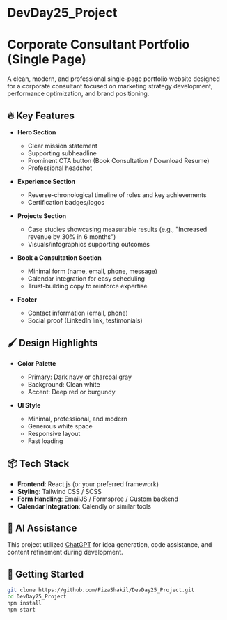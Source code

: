 # DevDay25_Project

# Corporate Consultant Portfolio (Single Page)

A clean, modern, and professional single-page portfolio website designed for a corporate consultant focused on marketing strategy development, performance optimization, and brand positioning.

## 🔥 Key Features

- **Hero Section**
  - Clear mission statement
  - Supporting subheadline
  - Prominent CTA button (Book Consultation / Download Resume)
  - Professional headshot

- **Experience Section**
  - Reverse-chronological timeline of roles and key achievements
  - Certification badges/logos

- **Projects Section**
  - Case studies showcasing measurable results (e.g., "Increased revenue by 30% in 6 months")
  - Visuals/infographics supporting outcomes

- **Book a Consultation Section**
  - Minimal form (name, email, phone, message)
  - Calendar integration for easy scheduling
  - Trust-building copy to reinforce expertise

- **Footer**
  - Contact information (email, phone)
  - Social proof (LinkedIn link, testimonials)

## 🖌️ Design Highlights

- **Color Palette**
  - Primary: Dark navy or charcoal gray
  - Background: Clean white
  - Accent: Deep red or burgundy

- **UI Style**
  - Minimal, professional, and modern
  - Generous white space
  - Responsive layout
  - Fast loading

## 📦 Tech Stack

- **Frontend**: React.js (or your preferred framework)
- **Styling**: Tailwind CSS / SCSS
- **Form Handling**: EmailJS / Formspree / Custom backend
- **Calendar Integration**: Calendly or similar tools

## 🤖 AI Assistance

This project utilized [ChatGPT](https://openai.com/chatgpt) for idea generation, code assistance, and content refinement during development.

## 🚀 Getting Started

```bash
git clone https://github.com/FizaShakil/DevDay25_Project.git
cd DevDay25_Project
npm install
npm start
```